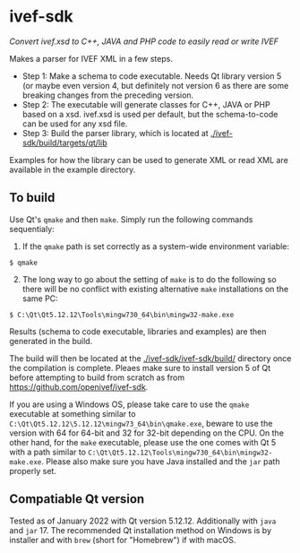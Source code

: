 # ivef-sdk
_Convert ivef.xsd to C++, JAVA and PHP code to easily read or write IVEF_

Makes a parser for IVEF XML in a few steps.
* Step 1: Make a schema to code executable. 
        Needs Qt library version 5 (or maybe even version 4, but definitely not version 6 as there are some breaking changes from the preceding version. 
* Step 2: The executable will generate classes for C++, JAVA or PHP based on a xsd.
        ivef.xsd is used per default, but the schema-to-code can be used for any xsd file.
* Step 3: Build the parser library, which is located at [./ivef-sdk/build/targets/qt/lib](https://github.com/ncs-niva/ivef-sdk/tree/master/ivef-sdk/build/targets/qt/lib)

Examples for how the library can be used to generate XML or read XML are available in the example directory.

## To build
Use Qt's `qmake` and then `make`. Simply run the following commands sequentialy:
1. If the `qmake` path is set correctly as a system-wide environment variable:
```shell
$ qmake
```

2. The long way to go about the setting of `make` is to do the following so there will be no conflict with existing alternative `make` installations on the same PC:
```shell
$ C:\Qt\Qt5.12.12\Tools\mingw730_64\bin\mingw32-make.exe
```

Results (schema to code executable, libraries and examples) are then generated in the build. 

The build will then be located at the [./ivef-sdk/ivef-sdk/build/](https://github.com/ncs-niva/ivef-sdk/tree/master/ivef-sdk/build) directory once the compilation is complete. Pleaes make sure to install version 5 of Qt before attempting to build from scratch as from https://github.com/openivef/ivef-sdk. 

If you are using a Windows OS, please take care to use the `qmake` executable at something similar to `C:\Qt\Qt5.12.12\5.12.12\mingw73_64\bin\qmake.exe`, beware to use the version with 64 for 64-bit and 32 for 32-bit depending on the CPU. On the other hand, for the `make` executable, please use the one comes with Qt 5 with a path similar to `C:\Qt\Qt5.12.12\Tools\mingw730_64\bin\mingw32-make.exe`. Please also make sure you have Java installed and the `jar` path properly set. 

## Compatiable Qt version
Tested as of January 2022 with Qt version 5.12.12. Additionally with `java` and `jar` 17.
The recommended Qt installation method on Windows is by installer and with `brew` (short for "Homebrew") if with macOS. 
